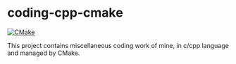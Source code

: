# coding-cpp-cmake

[![CMake](https://github.com/lasyard/coding-cpp-cmake/actions/workflows/cmake.yml/badge.svg?branch=main&event=push)](https://github.com/lasyard/coding-cpp-cmake/actions/workflows/cmake.yml)

This project contains miscellaneous coding work of mine, in c/cpp language and managed by CMake.
